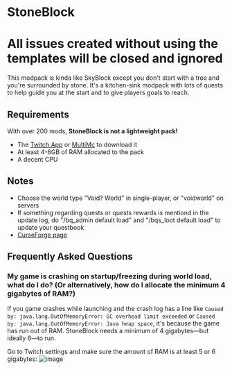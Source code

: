 # StoneBlock

# All issues created without using the templates will be closed and ignored 

This modpack is kinda like SkyBlock except you don't start with a tree and you're surrounded by stone.
It's a kitchen-sink modpack with lots of quests to help guide you at the start and to give players goals to reach.

## Requirements

With over 200 mods, **StoneBlock is not a lightweight pack!**

* The [Twitch App](https://app.twitch.tv/) or [MultiMc](https://multimc.org/) to download it
* At least 4-6GB of RAM allocated to the pack
* A decent CPU

## Notes

* Choose the world type "Void? World" in single-player, or "voidworld" on servers
* If something regarding quests or quests rewards is mentiond in the update log, do "/bq_admin default load" and "/bqs_loot default load" to update your questbook
* [CurseForge page](https://minecraft.curseforge.com/projects/stoneblock)

## Frequently Asked Questions

### My game is crashing on startup/freezing during world load, what do I do? (Or alternatively, how do I allocate the minimum 4 gigabytes of RAM?)

If you game crashes while launching and the crash log has a line like `Caused by: java.lang.OutOfMemoryError: GC overhead limit exceeded` or `Caused by: java.lang.OutOfMemoryError: Java heap space`, it's because the game has run out of RAM. StoneBlock needs a minimum of 4 gigabytes—but ideally 6—to run.

Go to Twitch settings and make sure the amount of RAM is at least 5 or 6 gigabytes:
![image](https://user-images.githubusercontent.com/3900951/49124859-f6cff580-f28b-11e8-94f9-cda34e3021e9.png)
